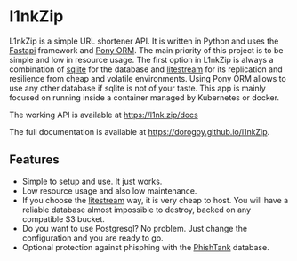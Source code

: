 # l1nkZip

L1nkZip is a simple URL shortener API. It is written in Python and uses the [Fastapi](https://fastapi.tiangolo.com/) framework and [Pony ORM](https://ponyorm.org/). The main priority of this project is to be simple and low in resource usage. The first option in L1nkZip is always a combination of [sqlite](https://www.sqlite.org) for the database and [litestream](https://litestream.io) for its replication and resilience from cheap and volatile environments. Using Pony ORM allows to use any other database if sqlite is not of your taste. This app is mainly focused on running inside a container managed by Kubernetes or docker.

The working API is available at https://l1nk.zip/docs

The full documentation is available at https://dorogoy.github.io/l1nkZip.

## Features

* Simple to setup and use. It just works.
* Low resource usage and also low maintenance.
* If you choose the [litestream](https://litestream.io) way, it is very cheap to host. You will have a reliable database almost impossible to destroy, backed on any compatible S3 bucket.
* Do you want to use Postgresql? No problem. Just change the configuration and you are ready to go.
* Optional protection against phisphing with the [PhishTank](https://phishtank.org) database.
